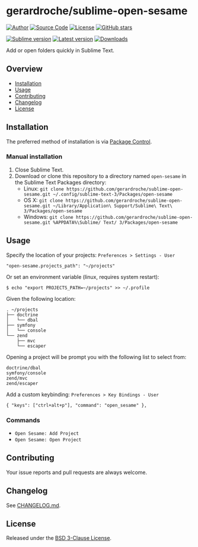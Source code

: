 # gerardroche/sublime-open-sesame

[![Author](https://img.shields.io/badge/author-@gerardroche-blue.svg?style=flat)](https://twitter.com/gerardroche)
[![Source Code](https://img.shields.io/badge/source-GitHub-blue.svg?style=flat)](https://github.com/gerardroche/sublime-open-sesame)
[![License](https://img.shields.io/badge/license-BSD--3-blue.svg?style=flat)](https://raw.githubusercontent.com/gerardroche/sublime-open-sesame/master/LICENSE)
[![GitHub stars](https://img.shields.io/github/stars/gerardroche/sublime-open-sesame.svg?style=flat)](https://github.com/gerardroche/sublime-open-sesame/stargazers)

[![Sublime version](https://img.shields.io/badge/sublime-v3-lightgrey.svg?style=flat)](https://sublimetext.com)
[![Latest version](https://img.shields.io/github/tag/gerardroche/sublime-open-sesame.svg?label=release&style=flat&maxAge=2592000)](https://github.com/gerardroche/sublime-open-sesame/tags)
[![Downloads](https://img.shields.io/packagecontrol/dt/open-sesame.svg?style=flat&maxAge=2592000)](https://packagecontrol.io/packages/open-sesame)

Add or open folders quickly in Sublime Text.

## Overview

* [Installation](#installation)
* [Usage](#usage)
* [Contributing](#contributing)
* [Changelog](#changelog)
* [License](#license)

## Installation

The preferred method of installation is via [Package Control](https://packagecontrol.io).

### Manual installation

1. Close Sublime Text.
2. Download or clone this repository to a directory named `open-sesame` in the Sublime Text Packages directory:
    * Linux: `git clone https://github.com/gerardroche/sublime-open-sesame.git ~/.config/sublime-text-3/Packages/open-sesame`
    * OS X: `git clone https://github.com/gerardroche/sublime-open-sesame.git ~/Library/Application\ Support/Sublime\ Text\ 3/Packages/open-sesame`
    * Windows: `git clone https://github.com/gerardroche/sublime-open-sesame.git %APPDATA%\Sublime/ Text/ 3/Packages/open-sesame`

## Usage

Specify the location of your projects: `Preferences > Settings - User`

```
"open-sesame.projects_path": "~/projects"
```

Or set an environment variable (linux, requires system restart):

```
$ echo "export PROJECTS_PATH=~/projects" >> ~/.profile
```

Given the following location:

```
. ~/projects
├── doctrine
│   └── dbal
├── symfony
│   └── console
└── zend
    ├── mvc
    └── escaper
```

Opening a project will be prompt you with the following list to select from:

```
doctrine/dbal
symfony/console
zend/mvc
zend/escaper
```

Add a custom keybinding: `Preferences > Key Bindings - User`

```
{ "keys": ["ctrl+alt+p"], "command": "open_sesame" },
```

### Commands

* `Open Sesame: Add Project`
* `Open Sesame: Open Project`

## Contributing

Your issue reports and pull requests are always welcome.

## Changelog

See [CHANGELOG.md](CHANGELOG.md).

## License

Released under the [BSD 3-Clause License](LICENSE).
